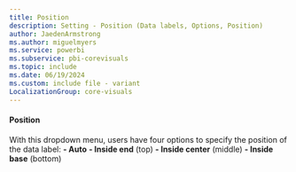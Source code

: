 ```yaml
---
title: Position
description: Setting - Position (Data labels, Options, Position)
author: JaedenArmstrong
ms.author: miguelmyers
ms.service: powerbi
ms.subservice: pbi-corevisuals
ms.topic: include
ms.date: 06/19/2024
ms.custom: include file - variant
LocalizationGroup: core-visuals
---
```

#### Position

With this dropdown menu, users have four options to specify the position of the data label:
**- Auto**
**- Inside end** (top)
**- Inside center** (middle)
**- Inside base** (bottom)
